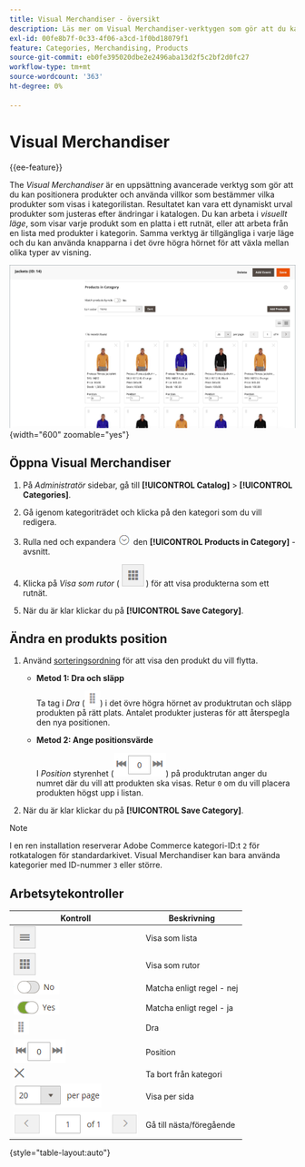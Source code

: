 ```yaml
---
title: Visual Merchandiser - översikt
description: Läs mer om Visual Merchandiser-verktygen som gör att du kan positionera produkter och avgöra vilka produkter som visas i kategorilistan.
exl-id: 00fe8b7f-0c33-4f06-a3cd-1f0bd18079f1
feature: Categories, Merchandising, Products
source-git-commit: eb0fe395020dbe2e2496aba13d2f5c2bf2d0fc27
workflow-type: tm+mt
source-wordcount: '363'
ht-degree: 0%

---
```


# Visual Merchandiser

{{ee-feature}}

The _Visual Merchandiser_ är en uppsättning avancerade verktyg som gör att du kan positionera produkter och använda villkor som bestämmer vilka produkter som visas i kategorilistan. Resultatet kan vara ett dynamiskt urval produkter som justeras efter ändringar i katalogen. Du kan arbeta i _visuellt läge_, som visar varje produkt som en platta i ett rutnät, eller att arbeta från en lista med produkter i kategorin. Samma verktyg är tillgängliga i varje läge och du kan använda knapparna i det övre högra hörnet för att växla mellan olika typer av visning.

![Kategoriprodukter i vyn Sida vid sida](./assets/category-products-visual-with-stock.png){width="600" zoomable="yes"}

## Öppna Visual Merchandiser

1. På _Administratör_ sidebar, gå till **[!UICONTROL Catalog]** > **[!UICONTROL Categories]**.

1. Gå igenom kategoriträdet och klicka på den kategori som du vill redigera.

1. Rulla ned och expandera ![Expansionsväljare](../assets/icon-display-expand.png) den **[!UICONTROL Products in Category]** -avsnitt.

1. Klicka på _Visa som rutor_ ( ![Visa som rutor](../assets/icon-view-tiles.png) ) för att visa produkterna som ett rutnät.

1. När du är klar klickar du på **[!UICONTROL Save Category]**.

## Ändra en produkts position

1. Använd [sorteringsordning](../catalog/navigation-product-listings.md) för att visa den produkt du vill flytta.

   - **Metod 1: Dra och släpp**

     Ta tag i _Dra_ (![Dra ikonen](../assets/icon-move.png)) i det övre högra hörnet av produktrutan och släpp produkten på rätt plats. Antalet produkter justeras för att återspegla den nya positionen.

   - **Metod 2: Ange positionsvärde**

     I _Position_ styrenhet (![Positionsfält](../assets/control-position.png)) på produktrutan anger du numret där du vill att produkten ska visas. Retur `0` om du vill placera produkten högst upp i listan.

1. När du är klar klickar du på **[!UICONTROL Save Category]**.

>[!NOTE]
>
>I en ren installation reserverar Adobe Commerce kategori-ID:t `2` för rotkatalogen för standardarkivet. Visual Merchandiser kan bara använda kategorier med ID-nummer `3` eller större.

## Arbetsytekontroller

| Kontroll | Beskrivning |
|--- |--- |
| ![Ikon för visningslista](../assets/icon-view-list.png) | Visa som lista |
| ![Visa som rutor, ikon](../assets/icon-view-tiles.png) | Visa som rutor |
| ![Matcha enligt regel - växla - nej](../assets/toggle-no.png) | Matcha enligt regel - nej |
| ![Matcha enligt regel - ja](../assets/toggle-yes.png) | Matcha enligt regel - ja |
| ![Ikonen Flytta](../assets/icon-move.png) | Dra |
| ![Positionskontroll](../assets/control-position.png) | Position |
| ![Ikonen Ta bort från kategori](../assets/icon-delete-x.png) | Ta bort från kategori |
| ![Objekt per sidkontroll](../assets/control-items-per-page.png) | Visa per sida |
| ![Ändra sidvisning](../assets/control-page-display.png) | Gå till nästa/föregående |

{style="table-layout:auto"}
